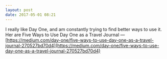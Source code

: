 ```yaml
---
layout: post
date: 2017-05-01 08:21
---
```

I really like Day One, and am constantly trying to find better ways to use it. Her are Five Ways to Use Day One as a Travel Journal — [https://medium.com/day-one/five-ways-to-use-day-one-as-a-travel-journal-270527bd70d4](https://medium.com/day-one/five-ways-to-use-day-one-as-a-travel-journal-270527bd70d4)
